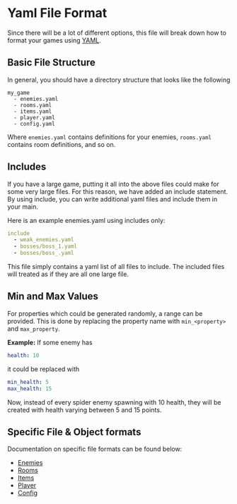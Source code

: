 # Yaml File Format

Since there will be a lot of different options, this file will break down how to format your games using [YAML](https://docs.ansible.com/ansible/latest/reference_appendices/YAMLSyntax.html).

## Basic File Structure

In general, you should have a directory structure that looks like the following

```
my_game
  - enemies.yaml
  - rooms.yaml
  - items.yaml
  - player.yaml
  - config.yaml
```

Where `enemies.yaml` contains definitions for your enemies, `rooms.yaml` contains room definitions, and so on.


## Includes

If you have a large game, putting it all into the above files could make for some very large files. For this reason, we have added an include statement. By using include, you can write additional yaml files and include them in your main.

Here is an example enemies.yaml using includes only:

```yaml
include
  - weak_enemies.yaml
  - bosses/boss_1.yaml
  - bosses/boss_.yaml
```

This file simply contains a yaml list of all files to include. The included files will treated as if they are all one large file.

## Min and Max Values

For properties which could be generated randomly, a range can be provided. This is done by replacing the property name with `min_<property>` and `max_property`.

**Example:** If some enemy has
```yaml
health: 10
```
it could be replaced with
```yaml
min_health: 5
max_health: 15
```
Now, instead of every spider enemy spawning with 10 health, they will be created with health varying between 5 and 15 points.


## Specific File & Object formats

Documentation on specific file formats can be found below:

* [Enemies](Enemies.md)
* [Rooms](Rooms.md)
* [Items](Items.md)
* [Player](Player.md)
* [Config](Config.yaml)
